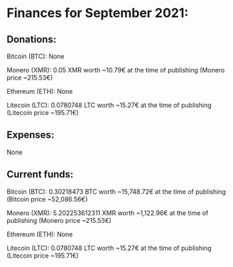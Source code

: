 # Finances for September 2021:


## Donations:

Bitcoin (BTC): None

Monero (XMR): 0.05 XMR worth ~10.79€ at the time of publishing (Monero price ~215.53€)

Ethereum (ETH): None

Litecoin (LTC): 0.0780748 LTC worth ~15.27€ at the time of publishing (Litecoin price ~195.71€)


## Expenses:

None


## Current funds:

Bitcoin (BTC): 0.30218473 BTC worth ~15,748.72€ at the time of publishing (Bitcoin price ~52,086.56€)

Monero (XMR): 5.202253612311 XMR worth ~1,122.96€ at the time of publishing (Monero price ~215.53€)

Ethereum (ETH): None

Litecoin (LTC): 0.0780748 LTC worth ~15.27€ at the time of publishing (Litecoin price ~195.71€)
